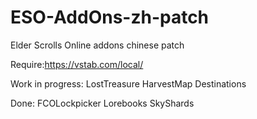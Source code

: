 # ESO-AddOns-zh-patch
Elder Scrolls Online addons chinese patch
	
Require:https://vstab.com/local/

Work in progress:
  LostTreasure
  HarvestMap
  Destinations
  
Done:
  FCOLockpicker
  Lorebooks
  SkyShards
